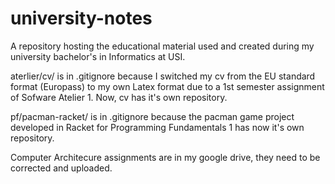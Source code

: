 # university-notes
A repository hosting the educational material used and created during 
my university bachelor's in Informatics at USI.

aterlier/cv/ is in .gitignore because I switched my cv from the EU standard format (Europass) to my own
Latex format due to a 1st semester assignment of Sofware Atelier 1.
Now, cv has it's own repository.

pf/pacman-racket/ is in .gitignore because the pacman game project developed in Racket for
Programming Fundamentals 1 has now it's own repository.

Computer Architecure assignments are in my google drive, they need to be corrected and uploaded.
